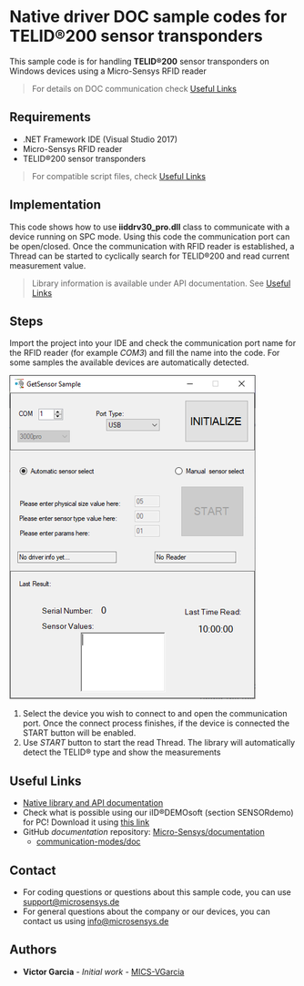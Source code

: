 # Native driver DOC sample codes for TELID®200 sensor transponders
This sample code is for handling **TELID®200** sensor transponders on Windows devices using a Micro-Sensys RFID reader

> For details on DOC communication check [Useful Links](#Useful-Links) 

## Requirements
* .NET Framework IDE (Visual Studio 2017)
* Micro-Sensys RFID reader
* TELID®200 sensor transponders

> For compatible script files, check [Useful Links](#Useful-Links)

## Implementation
This code shows how to use **iiddrv30_pro.dll** class to communicate with a device running on SPC mode. 
Using this code the communication port can be open/closed. Once the communication with RFID reader is established, a Thread can be started to cyclically search for TELID®200 and read current measurement value.

> Library information is available under API documentation. See [Useful Links](#Useful-Links)

## Steps
Import the project into your IDE and check the communication port name for the RFID reader (for example *COM3*) and fill the name into the code.
For some samples the available devices are automatically detected. 

![Screenshot](screenshot/SampleApp_CS_GetSensor.png)

 1. Select the device you wish to connect to and open the communication port. Once the connect process finishes, if the device is connected the START button will be enabled.
 2. Use *START* button to start the read Thread. The library will automatically detect the TELID® type and show the measurements

## Useful Links

* [Native library and API documentation](https://www.microsensys.de/downloads/DevSamples/Libraries/UNIX/microsensysRFID%20-%20jar%20library/)
* Check what is possible using our iID®DEMOsoft (section SENSORdemo) for PC! Download it using [this link](https://www.microsensys.de/downloads/CDContent/Install/iID%c2%ae%20DEMOsoft.zip)
* GitHub *documentation* repository: [Micro-Sensys/documentation](https://github.com/Micro-Sensys/documentation)
	* [communication-modes/doc](https://github.com/Micro-Sensys/documentation/tree/master/communication-modes/doc)

## Contact

* For coding questions or questions about this sample code, you can use [support@microsensys.de](mailto:support@microsensys.de)
* For general questions about the company or our devices, you can contact us using [info@microsensys.de](mailto:info@microsensys.de)

## Authors

* **Victor Garcia** - *Initial work* - [MICS-VGarcia](https://github.com/MICS-VGarcia/)
